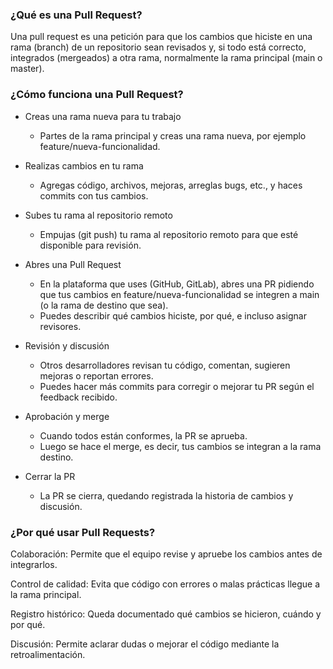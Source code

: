 ### ¿Qué es una Pull Request?

Una pull request es una petición para que los cambios que hiciste en una rama (branch) de un repositorio sean revisados y, si todo está correcto, integrados (mergeados) a otra rama, normalmente la rama principal (main o master).


### ¿Cómo funciona una Pull Request?

- Creas una rama nueva para tu trabajo 
  - Partes de la rama principal y creas una rama nueva, por ejemplo feature/nueva-funcionalidad.


- Realizas cambios en tu rama
  - Agregas código, archivos, mejoras, arreglas bugs, etc., y haces commits con tus cambios.


- Subes tu rama al repositorio remoto
  - Empujas (git push) tu rama al repositorio remoto para que esté disponible para revisión.


- Abres una Pull Request
  - En la plataforma que uses (GitHub, GitLab), abres una PR pidiendo que tus cambios en feature/nueva-funcionalidad se integren a main (o la rama de destino que sea).
  - Puedes describir qué cambios hiciste, por qué, e incluso asignar revisores.

- Revisión y discusión
  - Otros desarrolladores revisan tu código, comentan, sugieren mejoras o reportan errores.
  - Puedes hacer más commits para corregir o mejorar tu PR según el feedback recibido.


- Aprobación y merge 
  - Cuando todos están conformes, la PR se aprueba. 
  - Luego se hace el merge, es decir, tus cambios se integran a la rama destino.

- Cerrar la PR
  - La PR se cierra, quedando registrada la historia de cambios y discusión.

### ¿Por qué usar Pull Requests?

Colaboración: Permite que el equipo revise y apruebe los cambios antes de integrarlos.

Control de calidad: Evita que código con errores o malas prácticas llegue a la rama principal.

Registro histórico: Queda documentado qué cambios se hicieron, cuándo y por qué.

Discusión: Permite aclarar dudas o mejorar el código mediante la retroalimentación.